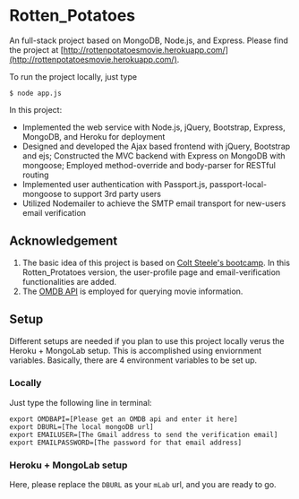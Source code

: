 # Rotten_Potatoes
An full-stack project based on MongoDB, Node.js, and Express. Please find the project at [http://rottenpotatoesmovie.herokuapp.com/](http://rottenpotatoesmovie.herokuapp.com/).

To run the project locally, just type
```
$ node app.js
```
In this project:
- Implemented the web service with Node.js, jQuery, Bootstrap, Express, MongoDB, and Heroku for deployment
- Designed and developed the Ajax based frontend with jQuery, Bootstrap and ejs; Constructed the MVC backend with Express on MongoDB with mongoose; Employed method-override and body-parser for RESTful routing
- Implemented user authentication with Passport.js, passport-local-mongoose to support 3rd party users
- Utilized Nodemailer to achieve the SMTP email transport for new-users email verification

## Acknowledgement
1. The basic idea of this project is based on [Colt Steele's bootcamp](https://www.udemy.com/the-web-developer-bootcamp/). In this Rotten_Protatoes version, the user-profile page and email-verification functionalities are added.
2. The [OMDB API](http://www.omdbapi.com/) is employed for querying movie information.

## Setup
Different setups are needed if you plan to use this project locally verus the Heroku + MongoLab setup. This is accomplished using enviornment variables. Basically, there are 4 environment variables to be set up.
### Locally
Just type the following line in terminal:
```
export OMDBAPI=[Please get an OMDB api and enter it here]
export DBURL=[The local mongoDB url]
export EMAILUSER=[The Gmail address to send the verification email]
export EMAILPASSWORD=[The password for that email address]
```
### Heroku + MongoLab setup
Here, please replace the `DBURL` as your `mLab` url, and you are ready to go.

